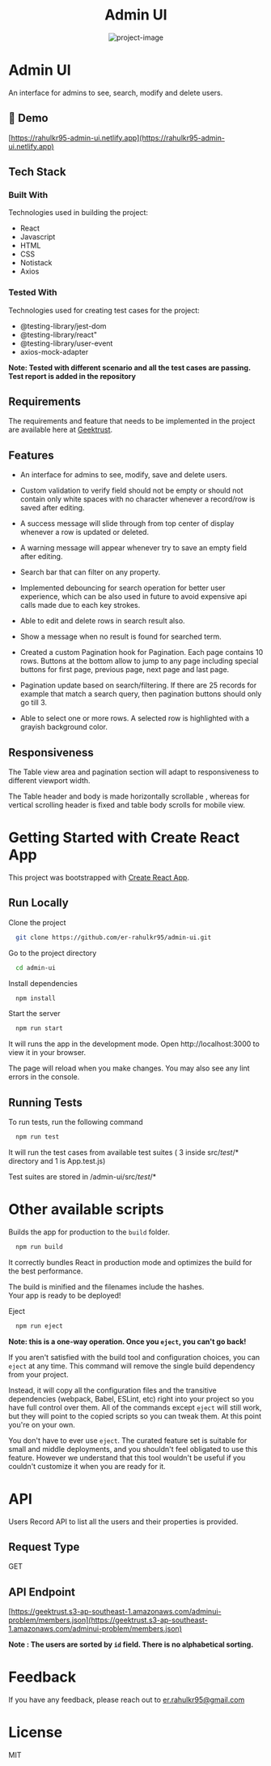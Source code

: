 <h1 align="center" id="title">Admin UI</h1>

<p align="center"><img src="https://socialify.git.ci/er-rahulkr95/admin-ui/image?language=1&amp;name=1&amp;owner=1&amp;pattern=Solid&amp;theme=Auto" alt="project-image"></p>

# Admin UI

An interface for admins to see, search, modify and delete users.

## <h2>🚀 Demo</h2>

[https://rahulkr95-admin-ui.netlify.app](https://rahulkr95-admin-ui.netlify.app)

## Tech Stack

### Built With
Technologies used in building the project:
- React
- Javascript
- HTML
- CSS
- Notistack
- Axios

### Tested With 
Technologies used for creating test cases for the project:
- @testing-library/jest-dom
- @testing-library/react"
- @testing-library/user-event
- axios-mock-adapter

**Note: Tested with different scenario and all the test cases are passing. 
        Test report is added in the repository**

## Requirements

The requirements and feature that needs to be implemented in the project are available here at [Geektrust](https://www.geektrust.com/challenge/admin-uihttps://www.geektrust.com/challenge/admin-ui).


## Features

- An interface for admins to see, modify, save and delete users.
- Custom validation to verify field should not be empty or should not contain only white spaces with no character whenever a record/row is saved after editing.
- A success message will slide through from top center of display whenever a row is updated or deleted.
- A warning message will appear whenever try to save an empty field after editing.
- Search bar that can filter on any property.

- Implemented debouncing for search operation for better user experience, which can be also used in future to avoid expensive api calls made due to each key strokes.

- Able to edit and delete rows in search result also.

- Show a message when no result is found for searched term.

- Created a custom Pagination hook for Pagination. Each page contains 10 rows. Buttons at the bottom allow to jump to any page including special buttons for first page, previous page, next page and last page.

- Pagination update based on search/filtering. If there are 25 records for example that match a search query, then pagination buttons should only go till 3.

- Able to select one or more rows. A selected row is highlighted with a grayish background color.


## Responsiveness

The Table view area and pagination section will adapt to responsiveness to different viewport width.

The Table header and body is made horizontally scrollable , whereas for vertical scrolling header is fixed and table body scrolls for mobile view.


# Getting Started with Create React App

This project was bootstrapped with [Create React App](https://github.com/facebook/create-react-app).


## Run Locally

Clone the project

```bash
  git clone https://github.com/er-rahulkr95/admin-ui.git
```

Go to the project directory

```bash
  cd admin-ui
```

Install dependencies

```bash
  npm install
```

Start the server

```bash
  npm run start
```
It will runs the app in the development mode.
Open http://localhost:3000 to view it in your browser.

The page will reload when you make changes.
You may also see any lint errors in the console.


## Running Tests

To run tests, run the following command

```bash
  npm run test
```
It will run the test cases from available test suites ( 3 inside src/_test_/* directory and 1 is App.test.js)

Test suites are stored in /admin-ui/src/_test_/*


# Other available scripts

Builds the app for production to the `build` folder.

```bash
  npm run build
```

It correctly bundles React in production mode and optimizes the build for the best performance.

The build is minified and the filenames include the hashes.\
Your app is ready to be deployed!

Eject

```bash
  npm run eject
```

**Note: this is a one-way operation. Once you `eject`, you can't go back!**

If you aren't satisfied with the build tool and configuration choices, you can `eject` at any time. This command will remove the single build dependency from your project.

Instead, it will copy all the configuration files and the transitive dependencies (webpack, Babel, ESLint, etc) right into your project so you have full control over them. All of the commands except `eject` will still work, but they will point to the copied scripts so you can tweak them. At this point you're on your own.

You don't have to ever use `eject`. The curated feature set is suitable for small and middle deployments, and you shouldn't feel obligated to use this feature. However we understand that this tool wouldn't be useful if you couldn't customize it when you are ready for it.

# API

Users Record API to list all the users and their properties is provided.

## Request Type

GET


## API Endpoint

[https://geektrust.s3-ap-southeast-1.amazonaws.com/adminui-problem/members.json](https://geektrust.s3-ap-southeast-1.amazonaws.com/adminui-problem/members.json)

**Note : The users are sorted by `id` field. There is no alphabetical sorting.**


# Feedback

If you have any feedback, please reach out to  er.rahulkr95@gmail.com

# License

MIT
